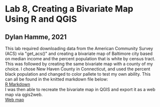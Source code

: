 # Lab 8, Creating a Bivariate Map Using R and QGIS
## Dylan Hamme, 2021

This lab required downloading data from the American Community Survey (ACS) via "get_acs()" and creating a bivariate map of Baltimore city based on median income and the percent population that is white by census tract. This was followed by creating the same bivariate map with a county of my choice. I chose New Haven County in Connecticut, and used the percent black population and changed to color pallete to test my own ability. This can all be found in the knitted markdown file below:
<br>
<a href="Lab_8.zip">R Markdown<a/>
<br>
I was then able to recreate the bivariate map in QGIS and export it as a web map via qgis2web.
  <br>
<a href="Lab_8/docs/NH_County_Lab_8.html">Web map<a/>
